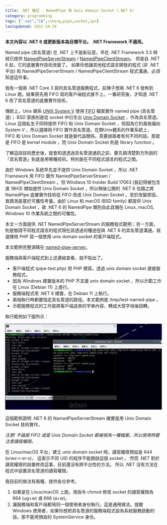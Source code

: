 ```yaml
---
title: .NET 筆記 - NamedPipe 與 Unix Domain Socket (.NET 6)
category: programming
tags: [".net","C#",csharp,pipe,socket,ipc]
lastupdated: 2022-10-29
---
```


**本文內容以 .NET 6 或更新版本為目標平台。 .NET Framework 不適用。**

Named pipe (具名管道) 在 .NET 上不是新玩意，早在 .NET Framework 3.5 時就已提供 [NamedPipeServerStream](https://learn.microsoft.com/zh-tw/dotnet/api/system.io.pipes.namedpipeserverstream) / [NamedPipeClientStream](https://learn.microsoft.com/zh-tw/dotnet/api/system.io.pipes.namedpipeclientstream)。
但是自 .NET 6 起，它的底層實作技術改變了。
如果你想讓其他程式語言開發的程式 (非 .NET 平台) 和 NamedPipeServerStream / NamedPipeClientStream 程式溝通，必須知道這件事。

我有一個用 .NET Core 3 寫的具名管道服務程式，前陣子想用 .NET 6 發佈到 Linux 跑。結果原先用 FIFO 寫的客戶端程式接不上。一番研究後，才知道 .NET 6 改了具名管道的底層實作技術。

<!--more-->

傳統上，Unix 嫡系 [UNIX System V](https://zh.wikipedia.org/wiki/UNIX_System_V) 使用 [FIFO](https://man7.org/linux/man-pages/man7/fifo.7.html) 檔案實作 named pipe (具名管道)；
BSD 家族則是從 socket 中衍生出 [Unix Domain Socket](https://en.wikipedia.org/wiki/Unix_domain_socket) ，作為具名管道。Linux 這個私生子同時提供 FIFO 和 Unix Domain Socket ，但因為它的風格偏向 System V ，所以選擇用 FIFO 實作具名管道。在類Unix體系的作業系統上， FIFO 和 Unix Domain Socket 就是替代品關係。真要說兩者有何不同的話，那就是 FIFO 是 kernel module ，而 Unix Domain Socket 則是 library function 。

了解這段技術歷史後，就會知道透過具名管道通訊之前，要先搞清楚對方所說的「具名管道」到底是用哪種技術。特別是在不同程式語言的程式之間。

由於 Windows 系統早先並不提供 Unix Domain Socket ，所以 .NET Framework 用 FIFO 實作 NamedPipeServerStream / NamedPipeClientStream 。但 Windwos 10 Insider Build 17063 (我記得被包含進 18H3) 開始提供 Unix Domain Socket ，所以稍後公開的 .NET 6 也隨之將 NamedPipe 底層實作技術從 FIFO 改成 Unix Domain Socket 。至於改變原因，我猜測是基於可攜性考量。由於 Linux 和 macOS (BSD family) 都提供 Unix Domain Socket ，故 .NET 6 的 NamedPipe 類別自此具備在 Linux, macOS, Windows 10 作業系統之間的可攜性。

本文一方面提供 .NET NamedPipeServerStream 的服務程式範例；另一方面，則是驗證不同程式語言的程式現在該透過何種途徑與 .NET 6 的具名管道溝通。我選擇用 PHP 寫一個使用 unix domain socket 的客戶端程式。

本文範例完整源碼在 [named-pipe-server](https://github.com/shirock/rocksources/tree/master/dotnet-core-example/named-pipe-server)。

服務端與客戶端程式到上述連結查看，就不貼出了。

* 客戶端程式 (pipe-test.php) 用 PHP 撰寫，透過 unix domain socket 連接服務程式。
* 因為 Windows 建置版本的 PHP 不支援 unix domain socket ，所以示範工作在 Linux (Debian 11) 上進行。
* 服務端程式用 .NET 6 建置，在 Debian 11 上執行。
* 兩端執行時都要指定具名管道的路徑。本文範例是 /tmp/test-named-pipe 。
* 示範服務程式的工作是將客戶端送來的字串內容，轉成大寫字母後回轉。

執行範例如下圖所示：

![具名管道服務端與客戶端通訊範例圖](https://github.com/shirock/rocksources/raw/master/dotnet-core-example/named-pipe-server/snapshot.png)

這個範例證明 .NET 6 的 NamedPipeServerStream 確實是用 Unix Domain Socket 技術實作。

*注意! 不論是 FIFO 或是 Unix Domain Socket 都被視為一種檔案。所以使用時要注意讀寫權限。*

在 Linux/macOS 平台，建立 unix domain socket 時，讀寫權限預設是 644 (srwx-r-xr-x)，
這表示不同 UID 的程序不能開啟這個 socket 。
然而 .NET 對於讀寫權限的設置修改這事，目前還沒有跨平台性的方法。
所以 .NET 沒有方法在程式中設置具名管道的讀寫權限。

我目前的做法有兩種，提供各位參考。

1. 如果是在 Linux/macOS 上跑，用指令 chmod 修改 socket 的讀寫權限為 664 (ug+w) 或 666 (a+w)。
2. 讓服務端和客戶端都用同一個使用者身份執行。這是通用做法。提醒 Windows 使用者，如果你想把具名管道的服務端程式設為系統服務啟動的話，那不能用預設的 SystemService 身份。
 